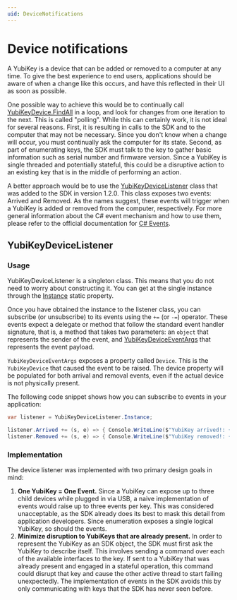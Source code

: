```yaml
---
uid: DeviceNotifications
---
```


<!-- Copyright 2022 Yubico AB

Licensed under the Apache License, Version 2.0 (the "License");
you may not use this file except in compliance with the License.
You may obtain a copy of the License at

    http://www.apache.org/licenses/LICENSE-2.0

Unless required by applicable law or agreed to in writing, software
distributed under the License is distributed on an "AS IS" BASIS,
WITHOUT WARRANTIES OR CONDITIONS OF ANY KIND, either express or implied.
See the License for the specific language governing permissions and
limitations under the License. -->

# Device notifications

A YubiKey is a device that can be added or removed to a computer at any time. To give the best
experience to end users, applications should be aware of when a change like this occurs, and
have this reflected in their UI as soon as possible.

One possible way to achieve this would be to continually
call [YubiKeyDevice.FindAll](xref:Yubico.YubiKey.YubiKeyDevice.FindAll)
in a loop, and look for changes from one iteration to the next. This is called "polling". While
this can certainly work, it is not ideal for several reasons. First, it is resulting in calls
to the SDK and to the computer that may not be necessary. Since you don't know when a change will
occur, you must continually ask the computer for its state. Second, as part of enumerating keys,
the SDK must talk to the key to gather basic information such as serial number and firmware version.
Since a YubiKey is single threaded and potentially stateful, this could be a disruptive action
to an existing key that is in the middle of performing an action.

A better approach would be to use the [YubiKeyDeviceListener](xref:Yubico.YubiKey.YubiKeyDeviceListener)
class that was added to the SDK in version 1.2.0. This class exposes two events: Arrived and Removed.
As the names suggest, these events will trigger when a YubiKey is added or removed from the computer,
respectively. For more general information about the C# event mechanism and how to use them, please
refer to the official documentation for
[C# Events](https://docs.microsoft.com/en-us/dotnet/csharp/programming-guide/events/).

## YubiKeyDeviceListener

### Usage

YubiKeyDeviceListener is a singleton class. This means that you do not need to worry about
constructing it. You can get at the single instance through
the [Instance](xref:Yubico.YubiKey.YubiKeyDeviceListener.Instance)
static property.

Once you have obtained the instance to the listener class, you can subscribe (or unsubscribe)
to its events using the `+=` (or `-=`) operator. These events expect a delegate or method
that follow the standard event handler signature, that is, a method that takes two parameters:
an `object` that represents the sender of the event,
and [YubiKeyDeviceEventArgs](xref:Yubico.YubiKey.YubiKeyDeviceEventArgs)
that represents the event payload.

`YubiKeyDeviceEventArgs` exposes a property called `Device`. This is the `YubiKeyDevice` that
caused the event to be raised. The device property will be populated for both arrival and removal
events, even if the actual device is not physically present.

The following code snippet shows how you can subscribe to events in your application:

```c#
var listener = YubiKeyDeviceListener.Instance;

listener.Arrived += (s, e) => { Console.WriteLine($"YubiKey arrived!: {e.Device}"); };
listener.Removed += (s, e) => { Console.WriteLine($"YubiKey removed!: {e.Device}"); };
```

### Implementation

The device listener was implemented with two primary design goals in mind:

1. **One YubiKey = One Event.** Since a YubiKey can expose up to three child devices while plugged
   in via USB, a naive implementation of events would raise up to three events per key. This was
   considered unacceptable, as the SDK already does its best to mask this detail from application
   developers. Since enumeration exposes a single logical YubiKey, so should the events.
2. **Minimize disruption to YubiKeys that are already present.** In order to represent the YubiKey
   as an SDK object, the SDK must first ask the YubiKey to describe itself. This involves sending
   a command over each of the available interfaces to the key. If sent to a YubiKey that was
   already present and engaged in a stateful operation, this command could disrupt that key and
   cause the other active thread to start failing unexpectedly. The implementation of events
   in the SDK avoids this by only communicating with keys that the SDK has never seen before.
